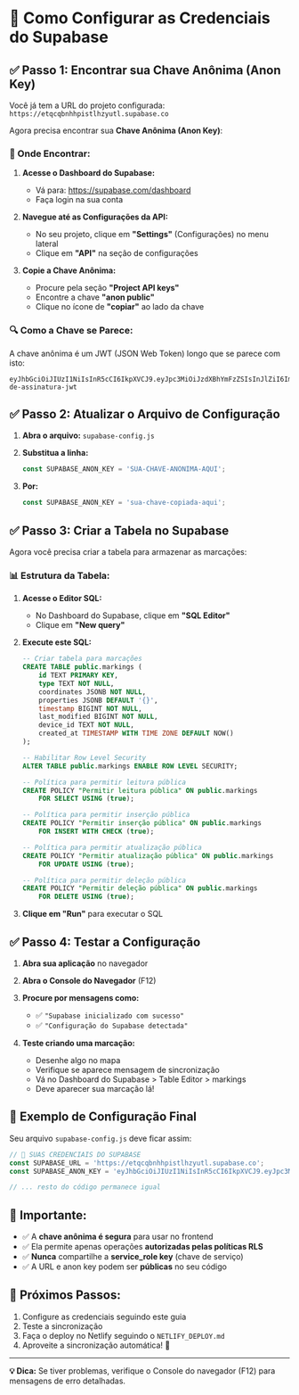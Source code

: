 # 🔑 Como Configurar as Credenciais do Supabase

## ✅ Passo 1: Encontrar sua Chave Anônima (Anon Key)

Você já tem a URL do projeto configurada: `https://etqcqbnhhpistlhzyutl.supabase.co`

Agora precisa encontrar sua **Chave Anônima (Anon Key)**:

### 📍 Onde Encontrar:

1. **Acesse o Dashboard do Supabase:**
   - Vá para: https://supabase.com/dashboard
   - Faça login na sua conta

2. **Navegue até as Configurações da API:**
   - No seu projeto, clique em **"Settings"** (Configurações) no menu lateral
   - Clique em **"API"** na seção de configurações

3. **Copie a Chave Anônima:**
   - Procure pela seção **"Project API keys"**
   - Encontre a chave **"anon public"**
   - Clique no ícone de **"copiar"** ao lado da chave

### 🔍 Como a Chave se Parece:

A chave anônima é um JWT (JSON Web Token) longo que se parece com isto:
```
eyJhbGciOiJIUzI1NiIsInR5cCI6IkpXVCJ9.eyJpc3MiOiJzdXBhYmFzZSIsInJlZiI6ImV0cWNxYm5oaHBpc3RsaHp5dXRsIiwicm9sZSI6ImFub24iLCJpYXQiOjE2ODk2MjQwMDAsImV4cCI6MjAwNTE5OTk5OX0.exemplo-de-assinatura-jwt
```

## ✅ Passo 2: Atualizar o Arquivo de Configuração

1. **Abra o arquivo:** `supabase-config.js`

2. **Substitua a linha:**
   ```javascript
   const SUPABASE_ANON_KEY = 'SUA-CHAVE-ANONIMA-AQUI';
   ```

3. **Por:**
   ```javascript
   const SUPABASE_ANON_KEY = 'sua-chave-copiada-aqui';
   ```

## ✅ Passo 3: Criar a Tabela no Supabase

Agora você precisa criar a tabela para armazenar as marcações:

### 📊 Estrutura da Tabela:

1. **Acesse o Editor SQL:**
   - No Dashboard do Supabase, clique em **"SQL Editor"**
   - Clique em **"New query"**

2. **Execute este SQL:**
   ```sql
   -- Criar tabela para marcações
   CREATE TABLE public.markings (
       id TEXT PRIMARY KEY,
       type TEXT NOT NULL,
       coordinates JSONB NOT NULL,
       properties JSONB DEFAULT '{}',
       timestamp BIGINT NOT NULL,
       last_modified BIGINT NOT NULL,
       device_id TEXT NOT NULL,
       created_at TIMESTAMP WITH TIME ZONE DEFAULT NOW()
   );

   -- Habilitar Row Level Security
   ALTER TABLE public.markings ENABLE ROW LEVEL SECURITY;

   -- Política para permitir leitura pública
   CREATE POLICY "Permitir leitura pública" ON public.markings
       FOR SELECT USING (true);

   -- Política para permitir inserção pública
   CREATE POLICY "Permitir inserção pública" ON public.markings
       FOR INSERT WITH CHECK (true);

   -- Política para permitir atualização pública
   CREATE POLICY "Permitir atualização pública" ON public.markings
       FOR UPDATE USING (true);

   -- Política para permitir deleção pública
   CREATE POLICY "Permitir deleção pública" ON public.markings
       FOR DELETE USING (true);
   ```

3. **Clique em "Run"** para executar o SQL

## ✅ Passo 4: Testar a Configuração

1. **Abra sua aplicação** no navegador
2. **Abra o Console do Navegador** (F12)
3. **Procure por mensagens como:**
   - ✅ `"Supabase inicializado com sucesso"`
   - ✅ `"Configuração do Supabase detectada"`

4. **Teste criando uma marcação:**
   - Desenhe algo no mapa
   - Verifique se aparece mensagem de sincronização
   - Vá no Dashboard do Supabase > Table Editor > markings
   - Deve aparecer sua marcação lá!

## 🔧 Exemplo de Configuração Final

Seu arquivo `supabase-config.js` deve ficar assim:

```javascript
// 🔧 SUAS CREDENCIAIS DO SUPABASE
const SUPABASE_URL = 'https://etqcqbnhhpistlhzyutl.supabase.co';
const SUPABASE_ANON_KEY = 'eyJhbGciOiJIUzI1NiIsInR5cCI6IkpXVCJ9.eyJpc3MiOiJzdXBhYmFzZSIsInJlZiI6ImV0cWNxYm5oaHBpc3RsaHp5dXRsIiwicm9sZSI6ImFub24iLCJpYXQiOjE2ODk2MjQwMDAsImV4cCI6MjAwNTE5OTk5OX0.sua-assinatura-jwt-aqui';

// ... resto do código permanece igual
```

## 🚨 Importante:

- ✅ A **chave anônima é segura** para usar no frontend
- ✅ Ela permite apenas operações **autorizadas pelas políticas RLS**
- ✅ **Nunca** compartilhe a **service_role key** (chave de serviço)
- ✅ A URL e anon key podem ser **públicas** no seu código

## 🎯 Próximos Passos:

1. Configure as credenciais seguindo este guia
2. Teste a sincronização
3. Faça o deploy no Netlify seguindo o `NETLIFY_DEPLOY.md`
4. Aproveite a sincronização automática! 🚀

---

**💡 Dica:** Se tiver problemas, verifique o Console do navegador (F12) para mensagens de erro detalhadas.